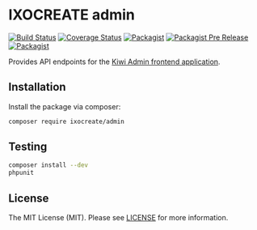 # IXOCREATE admin

[![Build Status](https://travis-ci.com/ixocreate/admin.svg?branch=master)](https://travis-ci.com/ixocreate/admin)
[![Coverage Status](https://coveralls.io/repos/github/ixocreate/admin/badge.svg?branch=develop)](https://coveralls.io/github/ixocreate/admin?branch=develop)
[![Packagist](https://img.shields.io/packagist/v/ixocreate/admin.svg)](https://packagist.org/packages/ixocreate/admin)
[![Packagist Pre Release](https://img.shields.io/packagist/vpre/ixocreate/admin.svg)](https://packagist.org/packages/ixocreate/admin)
[![Packagist](https://img.shields.io/packagist/l/ixocreate/admin.svg)](https://packagist.org/packages/ixocreate/admin)

Provides API endpoints for the [Kiwi Admin frontend application](https://github.com/kiwi-suite/admin-frontend).

## Installation

Install the package via composer:

```sh
composer require ixocreate/admin
```

## Testing

```sh
composer install --dev
phpunit
```

## License

The MIT License (MIT). Please see [LICENSE](LICENSE) for more information.
